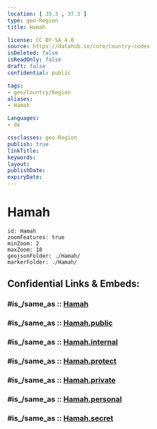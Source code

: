 ```yaml
---
location: [ 35.3 , 37.3 ] 
type: geo-Region
title: Hamah

license: CC BY-SA 4.0
source: https://datahub.io/core/country-codes
isDeleted: false
isReadOnly: false
draft: false
confidential: public

tags:
- geo/Country/Region
aliases:
- Hamah

Languages:
- de

cssclasses: geo-Region
publish: true
linkTitle: 
keywords: 
layout: 
publishDate: 
expiryDate: 
---
```


# Hamah

```leaflet
id: Hamah
zoomFeatures: true 
minZoom: 2 
maxZoom: 18
geojsonFolder: ./Hamah/
markerFolder: ./Hamah/
```


## Confidential Links & Embeds: 

### #is_/same_as :: [Hamah](/_Standards/Earth/Continent/Asia/Asia~West/Syria/Governorates~Syria/Hamah.md) 

### #is_/same_as :: [Hamah.public](/_public/Earth/Continent/Asia/Asia~West/Syria/Governorates~Syria/Hamah.public.md) 

### #is_/same_as :: [Hamah.internal](/_internal/Earth/Continent/Asia/Asia~West/Syria/Governorates~Syria/Hamah.internal.md) 

### #is_/same_as :: [Hamah.protect](/_protect/Earth/Continent/Asia/Asia~West/Syria/Governorates~Syria/Hamah.protect.md) 

### #is_/same_as :: [Hamah.private](/_private/Earth/Continent/Asia/Asia~West/Syria/Governorates~Syria/Hamah.private.md) 

### #is_/same_as :: [Hamah.personal](/_personal/Earth/Continent/Asia/Asia~West/Syria/Governorates~Syria/Hamah.personal.md) 

### #is_/same_as :: [Hamah.secret](/_secret/Earth/Continent/Asia/Asia~West/Syria/Governorates~Syria/Hamah.secret.md)

